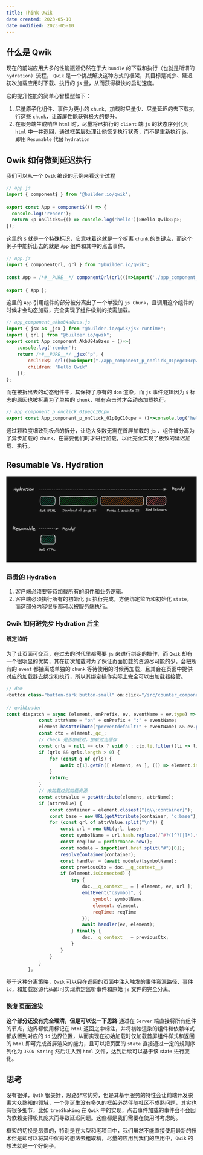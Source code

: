 ```yaml
---
title: Think Qwik
date created: 2023-05-10
date modified: 2023-05-10
---
```


## 什么是 Qwik

现在的前端应用大多的性能瓶颈仍然在于大 `bundle` 的下载和执行（也就是所谓的 `hydration`）流程， `Qwik` 是一个挑战解决这种方式的框架，其目标是减少、延迟初次加载应用时下载、执行的 `js` 量，从而获得极快的启动速度。

它的提升性能的简单心智模型如下：

1. 尽量原子化组件、事件为更小的 `chunk`，加载时尽量少、尽量延迟的去下载执行这些 `chunk`，让首屏性能获得极大的提升。
2. 在服务端生成响应 `html` 时，尽量将已执行的 `client` 端 `js` 的状态序列化到 `html` 中一并返回，通过框架层处理让他恢复执行状态，而不是重新执行 js，即用 `Resumable` 代替 `hydration`

## Qwik 如何做到延迟执行

我们可以从一个 `Qwik` 编译的示例来看这个过程

```javascript
// app.js
import { component$ } from '@builder.io/qwik';

export const App = component$(() => {
  console.log('render');
  return <p onClick$={() => console.log('hello')}>Hello Qwik</p>;
});
```

这里的 `$` 就是一个特殊标识，它意味着这就是一个拆离 `chunk` 的关键点，而这个例子中能拆出去的就是 `App` 组件和其中的点击事件。

```javascript
// app.js
import { componentQrl, qrl } from "@builder.io/qwik";

const App = /*#__PURE__*/ componentQrl(qrl(()=>import('./app_component_akbu84a8zes.js'), "App_component_AkbU84a8zes"));

export { App };
```

这里的 `App` 引用组件的部分被分离出了一个单独的 `js Chunk`，且调用这个组件的时候才会动态加载，完全实现了组件级别的按需加载。

```javascript
// app_component_akbu84a8zes.js
import { jsx as _jsx } from "@builder.io/qwik/jsx-runtime";
import { qrl } from "@builder.io/qwik";
export const App_component_AkbU84a8zes = ()=>{
    console.log('render');
    return /*#__PURE__*/ _jsx("p", {
        onClick$: qrl(()=>import("./app_component_p_onclick_01pegc10cpw"), "App_component_p_onClick_01pEgC10cpw"),
        children: "Hello Qwik"
    });
};
```

而在被拆出去的动态组件中，其保持了原有的 `dom` 渲染，而 `js` 事件逻辑因为 `$` 标志的原因也被拆离为了单独的 `chunk`，唯有点击时才会动态加载执行。

```javascript
// app_component_p_onclick_01pegc10cpw
export const App_component_p_onClick_01pEgC10cpw = ()=>console.log('hello');
```

通过颗粒度细致到极点的拆分，让绝大多数无需在首屏加载的 `js` 、组件被分离为了异步加载的 `chunk`，在需要他们时才进行加载，以此完全实现了极致的延迟加载、执行。

## Resumable Vs. Hydration
![image.png](https://raw.githubusercontent.com/jeasonnow/pics/main/202305101652691.png)
### 昂贵的 Hydration
1. 客户端必须要等待加载所有的组件和业务逻辑。
2. 客户端必须执行所有的初始化 `js` 执行完成，方便绑定监听和初始化 `state`，而这部分内容很多都可以被服务端执行。

### Qwik 如何避免步 Hydration 后尘
#### 绑定监听
为了让页面可交互，在过去的时代里都需要 `js` 来进行绑定的操作，而 `Qwik` 却有一个很明显的优势，其在初次加载时为了保证页面加载的资源尽可能的少，会把所有的 `event` 都抽离成单独的 `chunk` 等待使用的时候再加载，且其会在页面中提供对应的加载器去绑定和执行，所以其绑定操作实际上完全可以由加载器接管。

```javascript
// dom
<button class="button-dark button-small" on:click="/src/counter_component_div_button_onclick_1_lkcvrojx09y.js#counter_component_div_button_onClick_1_LkCVrojX09Y[0 1]" q:id="g" data-qwik-inspector="components/starter/counter/counter.tsx:24:7">+</button>

// qwikLoader
const dispatch = async (element, onPrefix, ev, eventName = ev.type) => {
            const attrName = "on" + onPrefix + ":" + eventName;
            element.hasAttribute("preventdefault:" + eventName) && ev.preventDefault();
            const ctx = element._qc_;
            // check 是否加载过，加载过走缓存
            const qrls = null == ctx ? void 0 : ctx.li.filter((li => li[0] === attrName));
            if (qrls && qrls.length > 0) {
                for (const q of qrls) {
                    await q[1].getFn([ element, ev ], (() => element.isConnected))(ev, element);
                }
                return;
            }
            // 未加载过则加载资源
            const attrValue = getAttribute(element, attrName);
            if (attrValue) {
                const container = element.closest("[q\\:container]");
                const base = new URL(getAttribute(container, "q:base"), doc.baseURI);
                for (const qrl of attrValue.split("\n")) {
                    const url = new URL(qrl, base);
                    const symbolName = url.hash.replace(/^#?([^?[|]*).*$/, "$1") || "default";
                    const reqTime = performance.now();
                    const module = import(url.href.split("#")[0]);
                    resolveContainer(container);
                    const handler = (await module)[symbolName];
                    const previousCtx = doc.__q_context__;
                    if (element.isConnected) {
                        try {
                            doc.__q_context__ = [ element, ev, url ];
                            emitEvent("qsymbol", {
                                symbol: symbolName,
                                element: element,
                                reqTime: reqTime
                            });
                            await handler(ev, element);
                        } finally {
                            doc.__q_context__ = previousCtx;
                        }
                    }
                }
            }
        };
```

基于这种分离策略，`Qwik` 可以只在返回的页面中注入触发的事件资源路径、事件 `id`，和加载器源代码即可实现绑定监听事件和原始 `js` 文件的完全分离。

### 恢复页面渲染
**这个部分还没有完全理清，但是可以说一下思路**
通过在 `Server` 端直接将所有组件的节点，边界都使用标记在 `html` 返回之中标注，并将初始渲染的组件和依赖样式都放置到对应的 `id` 边界位置，从而实现在初始加载时仅加载首屏组件样式和返回的 `html` 即可完成首屏渲染的能力，且可以把页面的 `state` 直接通过一定的规则序列化为 `JSON String` 然后注入到 `html` 文件，达到后续可以基于该 state 进行变化。


## 思考
没有银弹，`Qwik` 很美好，思路非常优秀，但是其基于服务的特性会让前端开发脱离大众熟知的领域，一个刚诞生没有多久的框架必然伴随社区不成熟问题，其实也有很多细节，比如 `treeShaking` 在 `Qwik` 中的实现，点击事件加载的事件会不会因为依赖变得极其庞大而导致延迟问题。这些都是我们需要在使用时考虑的。

框架的切换是昂贵的，特别是在大型和老项目中，我们虽然不能直接使用最新的技术但是却可以将其中优秀的想法去粗取精，尽量的应用到我们的应用中，`Qwik` 的想法就是一个好例子。
